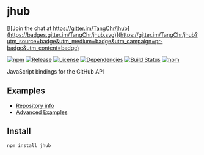 # jhub

[![Join the chat at https://gitter.im/TangChr/jhub](https://badges.gitter.im/TangChr/jhub.svg)](https://gitter.im/TangChr/jhub?utm_source=badge&utm_medium=badge&utm_campaign=pr-badge&utm_content=badge)

[![npm](http://img.shields.io/npm/v/jhub.svg)](https://www.npmjs.com/package/jhub)
[![Release](https://img.shields.io/github/release/TangChr/jhub.svg)](https://github.com/TangChr/jhub/releases/latest)
[![License](https://img.shields.io/github/license/TangChr/jhub.svg)](https://github.com/TangChr/jhub/blob/master/LICENSE)
[![Dependencies](https://david-dm.org/TangChr/jhub.svg)](https://david-dm.org/TangChr/jhub)
[![Build Status](https://travis-ci.org/TangChr/jhub.svg?branch=master)](https://travis-ci.org/TangChr/jhub)
[![npm](http://img.shields.io/npm/dt/jhub.svg)](https://www.npmjs.com/package/jhub)

JavaScript bindings for the GitHub API

## Examples
* [Repository info](https://github.com/TangChr/jhub/wiki/Examples)
* [Advanced Examples](https://github.com/TangChr/jhub/wiki/Advanced-Examples)

## Install
```
npm install jhub
```